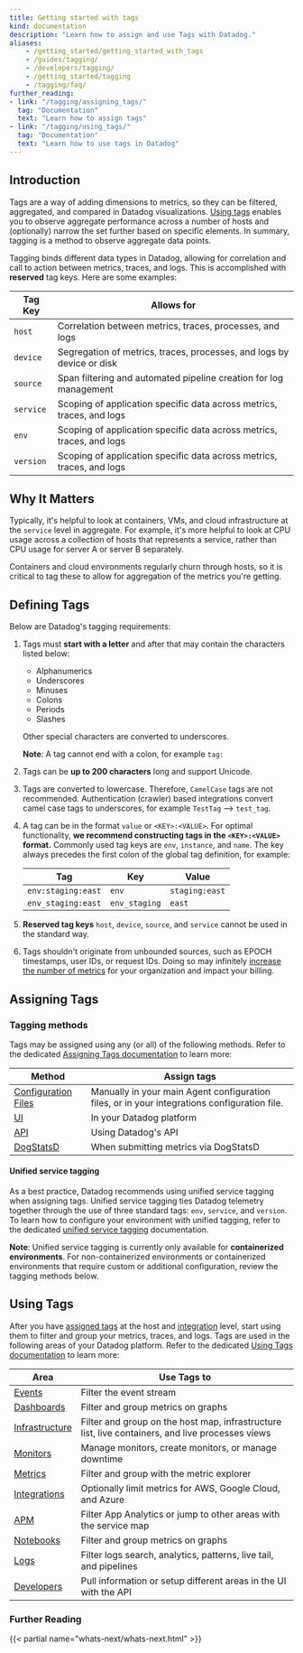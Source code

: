 ```yaml
---
title: Getting started with tags
kind: documentation
description: "Learn how to assign and use Tags with Datadog."
aliases:
    - /getting_started/getting_started_with_tags
    - /guides/tagging/
    - /developers/tagging/
    - /getting_started/tagging
    - /tagging/faq/
further_reading:
- link: "/tagging/assigning_tags/"
  tag: "Documentation"
  text: "Learn how to assign tags"
- link: "/tagging/using_tags/"
  tag: "Documentation"
  text: "Learn how to use tags in Datadog"
---
```


## Introduction

Tags are a way of adding dimensions to metrics, so they can be filtered, aggregated, and compared in Datadog visualizations. [Using tags][1] enables you to observe aggregate performance across a number of hosts and (optionally) narrow the set further based on specific elements. In summary, tagging is a method to observe aggregate data points.

Tagging binds different data types in Datadog, allowing for correlation and call to action between metrics, traces, and logs. This is accomplished with **reserved** tag keys. Here are some examples:

| Tag Key   | Allows for                                                            |
|-----------|-----------------------------------------------------------------------|
| `host`    | Correlation between metrics, traces, processes, and logs              |
| `device`  | Segregation of metrics, traces, processes, and logs by device or disk |
| `source`  | Span filtering and automated pipeline creation for log management     |
| `service` | Scoping of application specific data across metrics, traces, and logs |
| `env`     | Scoping of application specific data across metrics, traces, and logs |
| `version` | Scoping of application specific data across metrics, traces, and logs |

## Why It Matters

Typically, it's helpful to look at containers, VMs, and cloud infrastructure at the `service` level in aggregate. For example, it's more helpful to look at CPU usage across a collection of hosts that represents a service, rather than CPU usage for server A or server B separately.

Containers and cloud environments regularly churn through hosts, so it is critical to tag these to allow for aggregation of the metrics you're getting.

## Defining Tags

Below are Datadog's tagging requirements:

1. Tags must **start with a letter** and after that may contain the characters listed below:

    * Alphanumerics
    * Underscores
    * Minuses
    * Colons
    * Periods
    * Slashes

    Other special characters are converted to underscores.

    **Note**: A tag cannot end with a colon, for example `tag:`

2. Tags can be **up to 200 characters** long and support Unicode.
3. Tags are converted to lowercase. Therefore, `CamelCase` tags are not recommended. Authentication (crawler) based integrations convert camel case tags to underscores, for example `TestTag` --> `test_tag`.
4. A tag can be in the format `value` or `<KEY>:<VALUE>`. For optimal functionality, **we recommend constructing tags in the `<KEY>:<VALUE>` format.** Commonly used tag keys are `env`, `instance`, and `name`. The key always precedes the first colon of the global tag definition, for example:

    | Tag                | Key           | Value          |
    |--------------------|---------------|----------------|
    | `env:staging:east` | `env`         | `staging:east` |
    | `env_staging:east` | `env_staging` | `east`         |

5. **Reserved tag keys** `host`, `device`, `source`, and `service` cannot be used in the standard way.

6. Tags shouldn't originate from unbounded sources, such as EPOCH timestamps, user IDs, or request IDs. Doing so may infinitely [increase the number of metrics][2] for your organization and impact your billing.

## Assigning Tags

### Tagging methods

Tags may be assigned using any (or all) of the following methods. Refer to the dedicated [Assigning Tags documentation][3] to learn more:

| Method                       | Assign tags                                                                                  |
|------------------------------|----------------------------------------------------------------------------------------------|
| [Configuration Files][4]     | Manually in your main Agent configuration files, or in your integrations configuration file. |
| [UI][5]                      | In your Datadog platform                                                                     |
| [API][6]                     | Using Datadog's API                                                                          |
| [DogStatsD][7]               | When submitting metrics via DogStatsD                                                        |

#### Unified service tagging

As a best practice, Datadog recommends using unified service tagging when assigning tags. Unified service tagging ties Datadog telemetry together through the use of three standard tags: `env`, `service`, and `version`. To learn how to configure your environment with unified tagging, refer to the dedicated [unified service tagging][8] documentation.

**Note**: Unified service tagging is currently only available for **containerized environments**. For non-containerized environments or containerized environments that require custom or additional configuration, review the tagging methods below.

## Using Tags

After you have [assigned tags][3] at the host and [integration][9] level, start using them to filter and group your metrics, traces, and logs. Tags are used in the following areas of your Datadog platform. Refer to the dedicated [Using Tags documentation][1] to learn more:

| Area                 | Use Tags to                                                                                      |
|----------------------|--------------------------------------------------------------------------------------------------|
| [Events][10]         | Filter the event stream                                                                          |
| [Dashboards][11]     | Filter and group metrics on graphs                                                               |
| [Infrastructure][12] | Filter and group on the host map, infrastructure list, live containers, and live processes views |
| [Monitors][13]       | Manage monitors, create monitors, or manage downtime                                             |
| [Metrics][14]        | Filter and group with the metric explorer                                                        |
| [Integrations][15]   | Optionally limit metrics for AWS, Google Cloud, and Azure                                        |
| [APM][16]            | Filter App Analytics or jump to other areas with the service map                                 |
| [Notebooks][17]      | Filter and group metrics on graphs                                                               |
| [Logs][18]           | Filter logs search, analytics, patterns, live tail, and pipelines                                |
| [Developers][19]     | Pull information or setup different areas in the UI with the API                                 |

### Further Reading

{{< partial name="whats-next/whats-next.html" >}}

[1]: /tagging/using_tags/
[2]: /developers/metrics/
[3]: /tagging/assigning_tags/
[4]: /tagging/assigning_tags/#configuration-files
[5]: /tagging/assigning_tags/#ui
[6]: /tagging/assigning_tags/#api
[7]: /tagging/assigning_tags/#dogstatsd
[8]: /tagging/unified_service_tagging
[9]: /integrations/
[10]: /tagging/using_tags/#events
[11]: /tagging/using_tags/#dashboards
[12]: /tagging/using_tags/#infrastructure
[13]: /tagging/using_tags/#monitors
[14]: /tagging/using_tags/#metrics
[15]: /tagging/using_tags/#integrations
[16]: /tagging/using_tags/#apm
[17]: /tagging/using_tags/#notebooks
[18]: /tagging/using_tags/#logs
[19]: /tagging/using_tags/#developers
